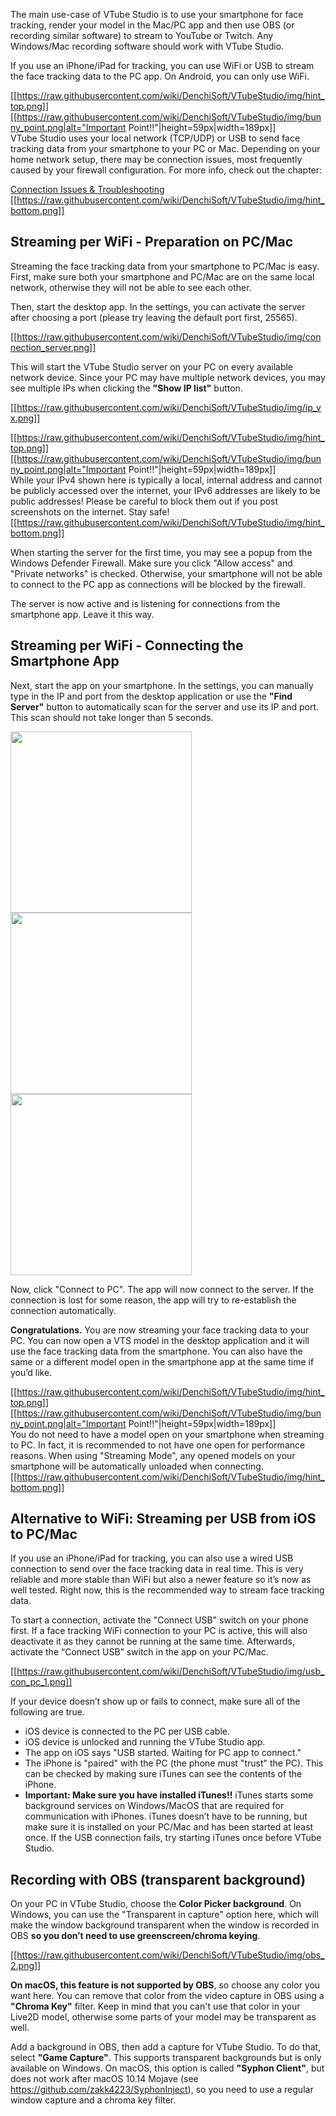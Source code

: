 The main use-case of VTube Studio is to use your smartphone for face tracking, render your model in the Mac/PC app and then use OBS (or recording similar software) to stream to YouTube or Twitch. Any Windows/Mac recording software should work with VTube Studio. 

If you use an iPhone/iPad for tracking, you can use WiFi or USB to stream the face tracking data to the PC app. On Android, you can only use WiFi.

[[https://raw.githubusercontent.com/wiki/DenchiSoft/VTubeStudio/img/hint_top.png]]
[[https://raw.githubusercontent.com/wiki/DenchiSoft/VTubeStudio/img/bunny_point.png|alt="Important Point!!"|height=59px|width=189px]]<br/>
VTube Studio uses your local network (TCP/UDP) or USB to send face tracking data from your smartphone to your PC or Mac. Depending on your home network setup, there may be connection issues, most frequently caused by your firewall configuration. For more info, check out the chapter: 

[Connection Issues & Troubleshooting](https://github.com/DenchiSoft/VTubeStudio/wiki/Connection-Issues-%26amp%3B-Troubleshooting)
[[https://raw.githubusercontent.com/wiki/DenchiSoft/VTubeStudio/img/hint_bottom.png]]


## Streaming per WiFi - Preparation on PC/Mac

Streaming the face tracking data from your smartphone to PC/Mac is easy. First, make sure both your smartphone and PC/Mac are on the same local network, otherwise they will not be able to see each other.

Then, start the desktop app. In the settings, you can activate the server after choosing a port (please try leaving the default port first, 25565).

[[https://raw.githubusercontent.com/wiki/DenchiSoft/VTubeStudio/img/connection_server.png]]

This will start the VTube Studio server on your PC on every available network device. Since your PC may have multiple network devices, you may see multiple IPs when clicking the **"Show IP list"** button.

[[https://raw.githubusercontent.com/wiki/DenchiSoft/VTubeStudio/img/ip_vx.png]]

[[https://raw.githubusercontent.com/wiki/DenchiSoft/VTubeStudio/img/hint_top.png]]
[[https://raw.githubusercontent.com/wiki/DenchiSoft/VTubeStudio/img/bunny_point.png|alt="Important Point!!"|height=59px|width=189px]]<br/>
While your IPv4 shown here is typically a local, internal address and cannot be publicly accessed over the internet, your IPv6 addresses are likely to be public addresses! Please be careful to block them out if you post screenshots on the internet. Stay safe!
[[https://raw.githubusercontent.com/wiki/DenchiSoft/VTubeStudio/img/hint_bottom.png]]
<br/>

When starting the server for the first time, you may see a popup from the Windows Defender Firewall. Make sure you click "Allow access" and "Private networks" is checked. Otherwise, your smartphone will not be able to connect to the PC app as connections will be blocked by the firewall.

The server is now active and is listening for connections from the smartphone app. Leave it this way.

## Streaming per WiFi - Connecting the Smartphone App

Next, start the app on your smartphone. In the settings, you can manually type in the IP and port from the desktop application or use the **"Find Server"** button to automatically scan for the server and use its IP and port. This scan should not take longer than 5 seconds.

<p float="left">
  <img src="https://raw.githubusercontent.com/wiki/DenchiSoft/VTubeStudio/img/server_scan.png" width="290" /> 
  <img src="https://raw.githubusercontent.com/wiki/DenchiSoft/VTubeStudio/img/settings_main_2.jpg" width="290" /> 
  <img src="https://raw.githubusercontent.com/wiki/DenchiSoft/VTubeStudio/img/smartphone_connected_real.png" width="290" /> 
</p>

Now, click "Connect to PC". The app will now connect to the server. If the connection is lost for some reason, the app will try to re-establish the connection automatically.

**Congratulations.** You are now streaming your face tracking data to your PC. You can now open a VTS model in the desktop application and it will use the face tracking data from the smartphone. You can also have the same or a different model open in the smartphone app at the same time if you’d like.

[[https://raw.githubusercontent.com/wiki/DenchiSoft/VTubeStudio/img/hint_top.png]]
[[https://raw.githubusercontent.com/wiki/DenchiSoft/VTubeStudio/img/bunny_point.png|alt="Important Point!!"|height=59px|width=189px]]<br/>
You do not need to have a model open on your smartphone when streaming to PC. In fact, it is recommended to not have one open for performance reasons. When using "Streaming Mode", any opened models on your smartphone will be automatically unloaded when connecting.
[[https://raw.githubusercontent.com/wiki/DenchiSoft/VTubeStudio/img/hint_bottom.png]]

## Alternative to WiFi: Streaming per USB from iOS to PC/Mac

If you use an iPhone/iPad for tracking, you can also use a wired USB connection to send over the face tracking data in real time. This is very reliable and more stable than WiFi but also a newer feature so it’s now as well tested. Right now, this is the recommended way to stream face tracking data.

To start a connection, activate the "Connect USB" switch on your phone first. If a face tracking WiFi connection to your PC is active, this will also deactivate it as they cannot be running at the same time. Afterwards, activate the “Connect USB” switch in the app on your PC/Mac.  

[[https://raw.githubusercontent.com/wiki/DenchiSoft/VTubeStudio/img/usb_con_pc_1.png]]

If your device doesn’t show up or fails to connect, make sure all of the following are true.
* iOS device is connected to the PC per USB cable.
* iOS device is unlocked and running the VTube Studio app.
* The app on iOS says "USB started. Waiting for PC app to connect."
* The iPhone is "paired" with the PC (the phone must "trust" the PC). This can be checked by making sure iTunes can see the contents of the iPhone.
* **Important: Make sure you have installed iTunes!!** iTunes starts some background services on Windows/MacOS that are required for communication with iPhones. iTunes doesn’t have to be running, but make sure it is installed on your PC/Mac and has been started at least once. If the USB connection fails, try starting iTunes once before VTube Studio.

## Recording with OBS (transparent background)

On your PC in VTube Studio, choose the **Color Picker background**. On Windows, you can use the "Transparent in capture" option here, which will make the window background transparent when the window is recorded in OBS **so you don’t need to use greenscreen/chroma keying**.

[[https://raw.githubusercontent.com/wiki/DenchiSoft/VTubeStudio/img/obs_2.png]]

**On macOS, this feature is not supported by OBS**, so choose any color you want here. You can remove that color from the video capture in OBS using a **"Chroma Key"** filter. Keep in mind that you can't use that color in your Live2D model, otherwise some parts of your model may be transparent as well.

Add a background in OBS, then add a capture for VTube Studio. To do that, select **"Game Capture"**. This supports transparent backgrounds but is only available on Windows.
On macOS, this option is called **"Syphon Client"**, but does not work after macOS 10.14 Mojave (see https://github.com/zakk4223/SyphonInject), so you need to use a regular window capture and a chroma key filter.


